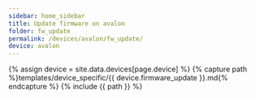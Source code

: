```yaml
---
sidebar: home_sidebar
title: Update firmware on avalon
folder: fw_update
permalink: /devices/avalon/fw_update/
device: avalon
---
```

{% assign device = site.data.devices[page.device] %}
{% capture path %}templates/device_specific/{{ device.firmware_update }}.md{% endcapture %}
{% include {{ path }} %}
